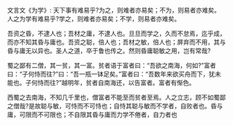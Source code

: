 文言文《为学》:
天下事有难易乎?为之，则难者亦易矣；不为，则易者亦难矣。人之为学有难易乎?学之，则难者亦易矣；不学，则易者亦难矣。

吾资之昏，不逮人也；吾材之庸，不逮人也。旦旦而学之，久而不怠焉，迄乎成，而亦不知其昏与庸也。吾资之聪，倍人也；吾材之敏，倍人也；屏弃而不用，其与昏与庸无以异也。圣人之道，卒于鲁也传之。然则昏庸聪敏之用，岂有常哉?

蜀之鄙有二僧，其一贫，其一富。贫者语于富者曰：“吾欲之南海，何如?”富者曰：“子何恃而往?”曰：“吾一瓶一钵足矣。”富者曰：“吾数年来欲买舟而下，犹未能也。子何恃而往?”越明年，贫者自南海还，以告富者。富者有惭色。

西蜀之去南海，不知几千里也，僧富者不能至而贫者至焉。人之立志，顾不如蜀鄙之僧哉?是故聪与敏，可恃而不可恃也；自恃其聪与敏而不学者，自败者也。昏与庸，可限而不可限也；不自限其昏与庸而力学不倦者，自力者也